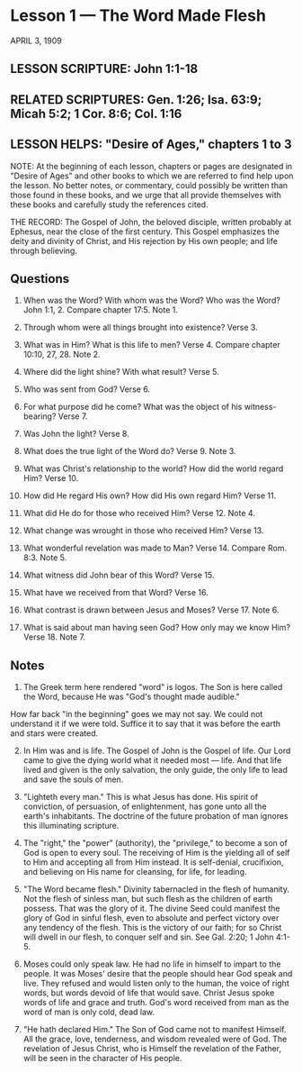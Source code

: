 # Lesson 1 — The Word Made Flesh

APRIL 3, 1909

## LESSON SCRIPTURE: John 1:1-18

## RELATED SCRIPTURES: Gen. 1:26; Isa. 63:9; Micah 5:2; 1 Cor. 8:6; Col. 1:16

## LESSON HELPS: "Desire of Ages," chapters 1 to 3

NOTE: At the beginning of each lesson, chapters or pages are designated in "Desire of Ages" and other books to which we are referred to find help upon the lesson. No better notes, or commentary, could possibly be written than those found in these books, and we urge that all provide themselves with these books and carefully study the references cited.

THE RECORD: The Gospel of John, the beloved disciple, written probably at Ephesus, near the close of the first century. This Gospel emphasizes the deity and divinity of Christ, and His rejection by His own people; and life through believing.

## Questions

1. When was the Word? With whom was the Word? Who was the Word? John 1:1, 2. Compare chapter 17:5. Note 1.

2. Through whom were all things brought into existence? Verse 3.

3. What was in Him? What is this life to men? Verse 4. Compare chapter 10:10, 27, 28. Note 2.

4. Where did the light shine? With what result? Verse 5.

5. Who was sent from God? Verse 6.

6. For what purpose did he come? What was the object of his witness-bearing? Verse 7.

7. Was John the light? Verse 8.

8. What does the true light of the Word do? Verse 9. Note 3.

9. What was Christ's relationship to the world? How did the world regard Him? Verse 10.

10. How did He regard His own? How did His own regard Him? Verse 11.

11. What did He do for those who received Him? Verse 12. Note 4.

12. What change was wrought in those who received Him? Verse 13.

13. What wonderful revelation was made to Man? Verse 14. Compare Rom. 8:3. Note 5.

14. What witness did John bear of this Word? Verse 15.

15. What have we received from that Word? Verse 16.

16. What contrast is drawn between Jesus and Moses? Verse 17. Note 6.

17. What is said about man having seen God? How only may we know Him? Verse 18. Note 7.

## Notes

1. The Greek term here rendered "word" is logos. The Son is here called the Word, because He was "God's thought made audible."

How far back "in the beginning" goes we may not say. We could not understand it if we were told. Suffice it to say that it was before the earth and stars were created.

2. In Him was and is life. The Gospel of John is the Gospel of life. Our Lord came to give the dying world what it needed most — life. And that life lived and given is the only salvation, the only guide, the only life to lead and save the souls of men.

3. "Lighteth every man." This is what Jesus has done. His spirit of conviction, of persuasion, of enlightenment, has gone unto all the earth's inhabitants. The doctrine of the future probation of man ignores this illuminating scripture.

4. The "right," the "power" (authority), the "privilege," to become a son of God is open to every soul. The receiving of Him is the yielding all of self to Him and accepting all from Him instead. It is self-denial, crucifixion, and believing on His name for cleansing, for life, for leading.

5. "The Word became flesh." Divinity tabernacled in the flesh of humanity. Not the flesh of sinless man, but such flesh as the children of earth possess. That was the glory of it. The divine Seed could manifest the glory of God in sinful flesh, even to absolute and perfect victory over any tendency of the flesh. This is the victory of our faith; for so Christ will dwell in our flesh, to conquer self and sin. See Gal. 2:20; 1 John 4:1-5.

6. Moses could only speak law. He had no life in himself to impart to the people. It was Moses' desire that the people should hear God speak and live. They refused and would listen only to the human, the voice of right words, but words devoid of life that would save. Christ Jesus spoke words of life and grace and truth. God's word received from man as the word of man is only cold, dead law.

7. "He hath declared Him." The Son of God came not to manifest Himself. All the grace, love, tenderness, and wisdom revealed were of God. The revelation of Jesus Christ, who is Himself the revelation of the Father, will be seen in the character of His people.